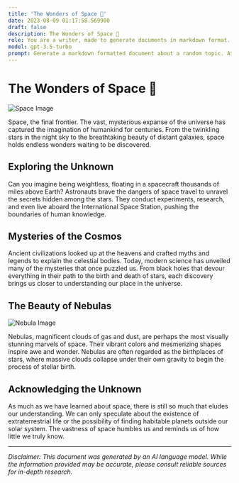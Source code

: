 ```yaml
---
title: 'The Wonders of Space 🌌'
date: 2023-08-09 01:17:58.569900
draft: false
description: The Wonders of Space 🌌
role: You are a writer, made to generate documents in markdown format. It is very important that all of the documents you generate are in valid markdown format.
model: gpt-3.5-turbo
prompt: Generate a markdown formatted document about a random topic. At the bottom, include a disclaimer explaining that the document was generated by you. The first line of the document should be the title. Make sure that the entire document is in proper markdown format, using a mix of various tags to make the document visually appealing.
---
```


# The Wonders of Space 🌌

![Space Image](https://www.example.com/space_image.jpg)

Space, the final frontier. The vast, mysterious expanse of the universe has captured the imagination of humankind for centuries. From the twinkling stars in the night sky to the breathtaking beauty of distant galaxies, space holds endless wonders waiting to be discovered.

## Exploring the Unknown

Can you imagine being weightless, floating in a spacecraft thousands of miles above Earth? Astronauts brave the dangers of space travel to unravel the secrets hidden among the stars. They conduct experiments, research, and even live aboard the International Space Station, pushing the boundaries of human knowledge.

## Mysteries of the Cosmos

Ancient civilizations looked up at the heavens and crafted myths and legends to explain the celestial bodies. Today, modern science has unveiled many of the mysteries that once puzzled us. From black holes that devour everything in their path to the birth and death of stars, each discovery brings us closer to understanding our place in the universe.

## The Beauty of Nebulas

![Nebula Image](https://www.example.com/nebula_image.jpg)

Nebulas, magnificent clouds of gas and dust, are perhaps the most visually stunning marvels of space. Their vibrant colors and mesmerizing shapes inspire awe and wonder. Nebulas are often regarded as the birthplaces of stars, where massive clouds collapse under their own gravity to begin the process of stellar birth.

## Acknowledging the Unknown

As much as we have learned about space, there is still so much that eludes our understanding. We can only speculate about the existence of extraterrestrial life or the possibility of finding habitable planets outside our solar system. The vastness of space humbles us and reminds us of how little we truly know.

---

*Disclaimer: This document was generated by an AI language model. While the information provided may be accurate, please consult reliable sources for in-depth research.*